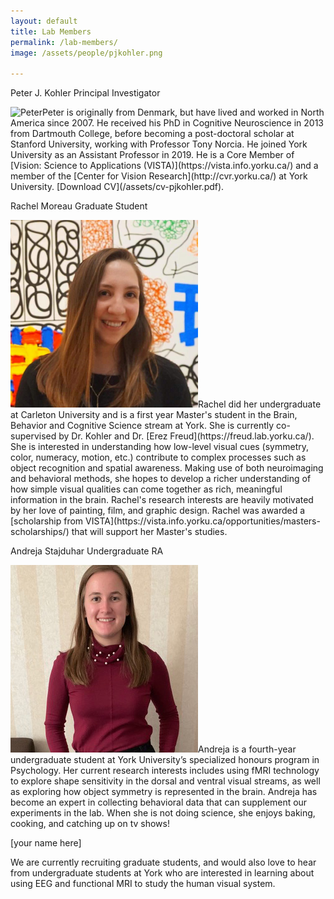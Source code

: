 ```yaml
---
layout: default
title: Lab Members
permalink: /lab-members/
image: /assets/people/pjkohler.png

---
```

<a class="box-head">
	<span class="alignleft">Peter J. Kohler</span>
	<span class="alignright">Principal Investigator</span>
</a>
<p class="box-body"><img class="small-round" src="/assets/people/pjkohler.png" alt="Peter">Peter is originally from Denmark, but have lived and worked in North America since 2007. He received his PhD in Cognitive Neuroscience in 2013 from Dartmouth College, before becoming a post-doctoral scholar at Stanford University, working with Professor Tony Norcia. He joined York University as an Assistant Professor in 2019. He is a Core Member of [Vision: Science to Applications (VISTA)](https://vista.info.yorku.ca/) and a member of the [Center for Vision Research](http://cvr.yorku.ca/) at York University. [Download CV](/assets/cv-pjkohler.pdf).
</p>

<a class="box-head">
	<span class="alignleft">Rachel Moreau</span>
	<span class="alignright">Graduate Student</span>
</a>
<p class="box-body"><img class="small-round" src="/assets/people/rmoreau.png" alt="Rachel">Rachel did her undergraduate at Carleton University and is a first year Master's student in the Brain, Behavior and Cognitive Science stream at York. She is currently co-supervised by Dr. Kohler and Dr. [Erez Freud](https://freud.lab.yorku.ca/). She is interested in understanding how low-level visual cues (symmetry, color, numeracy, motion, etc.) contribute to complex processes such as object recognition and spatial awareness. Making use of both neuroimaging and behavioral methods, she hopes to develop a richer understanding of how simple visual qualities can come together as rich, meaningful information in the brain. Rachel's research interests are heavily motivated by her love of painting, film, and graphic design. Rachel was awarded a [scholarship from VISTA](https://vista.info.yorku.ca/opportunities/masters-scholarships/) that will support her Master's studies. 
</p>

<a class="box-head">
	<span class="alignleft">Andreja Stajduhar</span>
	<span class="alignright">Undergraduate RA</span>
</a>
<p class="box-body"><img class="small-round" src="/assets/people/astajduhar.png" alt="Andreja">Andreja is a fourth-year undergraduate student at York University’s specialized honours program in Psychology. Her current research interests includes using fMRI technology to explore shape sensitivity in the dorsal and ventral visual streams, as well as exploring how object symmetry is represented in the brain. Andreja has become an expert in collecting behavioral data that can supplement our experiments in the lab. When she is not doing science, she enjoys baking, cooking, and catching up on tv shows! 
</p>

<a class="box-head">[your name here]</a>
<p class="box-body"> 
We are currently recruiting graduate students, and would also love to hear from undergraduate students at York who are interested in learning about using EEG and functional MRI to study the human visual system.
</p>


